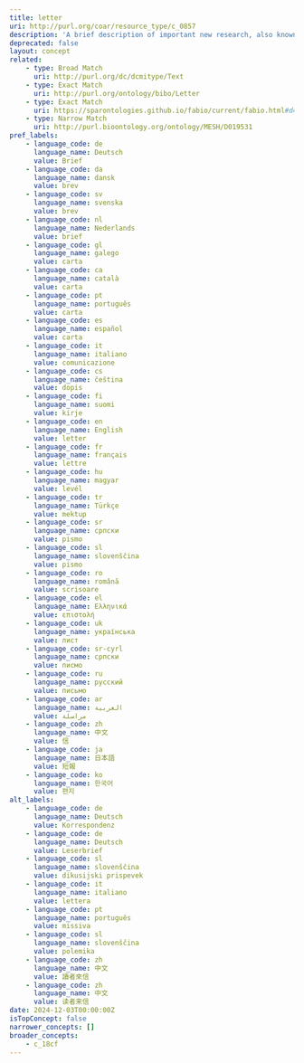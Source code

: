 ```yaml
---
title: letter
uri: http://purl.org/coar/resource_type/c_0857
description: 'A brief description of important new research, also known as “communication”. [Source: https://cerif.eurocris.org/vocab/html/OutputTypes.html#Letter]'
deprecated: false
layout: concept
related:
    - type: Broad Match
      uri: http://purl.org/dc/dcmitype/Text
    - type: Exact Match
      uri: http://purl.org/ontology/bibo/Letter
    - type: Exact Match
      uri: https://sparontologies.github.io/fabio/current/fabio.html#d4e3803
    - type: Narrow Match
      uri: http://purl.bioontology.org/ontology/MESH/D019531
pref_labels:
    - language_code: de
      language_name: Deutsch
      value: Brief
    - language_code: da
      language_name: dansk
      value: brev
    - language_code: sv
      language_name: svenska
      value: brev
    - language_code: nl
      language_name: Nederlands
      value: brief
    - language_code: gl
      language_name: galego
      value: carta
    - language_code: ca
      language_name: català
      value: carta
    - language_code: pt
      language_name: português
      value: carta
    - language_code: es
      language_name: español
      value: carta
    - language_code: it
      language_name: italiano
      value: comunicazione
    - language_code: cs
      language_name: čeština
      value: dopis
    - language_code: fi
      language_name: suomi
      value: kirje
    - language_code: en
      language_name: English
      value: letter
    - language_code: fr
      language_name: français
      value: lettre
    - language_code: hu
      language_name: magyar
      value: levél
    - language_code: tr
      language_name: Türkçe
      value: mektup
    - language_code: sr
      language_name: српски
      value: pismo
    - language_code: sl
      language_name: slovenščina
      value: pismo
    - language_code: ro
      language_name: română
      value: scrisoare
    - language_code: el
      language_name: Ελληνικά
      value: επιστολή
    - language_code: uk
      language_name: українська
      value: лист
    - language_code: sr-cyrl
      language_name: српски
      value: писмо
    - language_code: ru
      language_name: русский
      value: письмо
    - language_code: ar
      language_name: العربية
      value: مراسلة
    - language_code: zh
      language_name: 中文
      value: 信
    - language_code: ja
      language_name: 日本語
      value: 短報
    - language_code: ko
      language_name: 한국어
      value: 편지
alt_labels:
    - language_code: de
      language_name: Deutsch
      value: Korrespondenz
    - language_code: de
      language_name: Deutsch
      value: Leserbrief
    - language_code: sl
      language_name: slovenščina
      value: dikusijski prispevek
    - language_code: it
      language_name: italiano
      value: lettera
    - language_code: pt
      language_name: português
      value: missiva
    - language_code: sl
      language_name: slovenščina
      value: polemika
    - language_code: zh
      language_name: 中文
      value: 讀者來信
    - language_code: zh
      language_name: 中文
      value: 读者来信
date: 2024-12-03T00:00:00Z
isTopConcept: false
narrower_concepts: []
broader_concepts:
    - c_18cf
---
```


